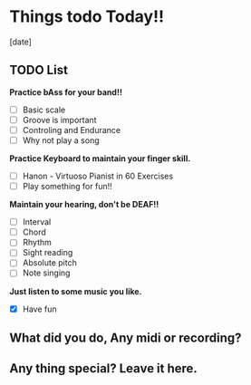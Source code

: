 # Things todo Today!!
[date]

## TODO List
__Practice bAss for your band!!__
- [ ] Basic scale
- [ ] Groove is important
- [ ] Controling and Endurance
- [ ] Why not play a song  

__Practice Keyboard to maintain your finger skill.__
- [ ] Hanon - Virtuoso Pianist in 60 Exercises
- [ ] Play something for fun!!  

__Maintain your hearing, don't be DEAF!!__
- [ ] Interval
- [ ] Chord
- [ ] Rhythm
- [ ] Sight reading
- [ ] Absolute pitch
- [ ] Note singing  

__Just listen to some music you like.__
- [x] Have fun  

## What did you do, Any midi or recording?

## Any thing special? Leave it here.

